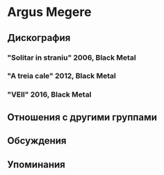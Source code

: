 # Argus Megere



## Дискография

### "Solitar in straniu" 2006, Black Metal



### "A treia cale" 2012, Black Metal



### "VEII" 2016, Black Metal




## Отношения с другими группами


## Обсуждения


## Упоминания


